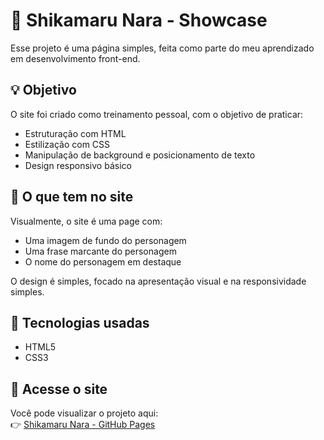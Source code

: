 # 🧠 Shikamaru Nara - Showcase

Esse projeto é uma página simples, feita como parte do meu aprendizado em desenvolvimento front-end.

## 💡 Objetivo

O site foi criado como treinamento pessoal, com o objetivo de praticar:

- Estruturação com HTML  
- Estilização com CSS  
- Manipulação de background e posicionamento de texto  
- Design responsivo básico

## 👀 O que tem no site

Visualmente, o site é uma page com:

- Uma imagem de fundo do personagem  
- Uma frase marcante do personagem  
- O nome do personagem em destaque

O design é simples, focado na apresentação visual e na responsividade simples.

## 🔧 Tecnologias usadas

- HTML5  
- CSS3

## 🔗 Acesse o site

Você pode visualizar o projeto aqui:  
👉 [Shikamaru Nara - GitHub Pages](https://codelucasrosa.github.io/Shikamaru-Nara/)
